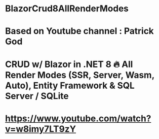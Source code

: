 # BlazorCrud8AllRenderModes

# Based on Youtube channel : Patrick God
# CRUD w/ Blazor in .NET 8 🔥 All Render Modes (SSR, Server, Wasm, Auto), Entity Framework & SQL Server / SQLite
# https://www.youtube.com/watch?v=w8imy7LT9zY